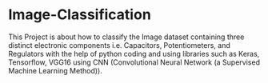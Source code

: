 # Image-Classification
This Project is about how to classify the Image dataset containing three distinct electronic components i.e. Capacitors, Potentiometers, and Regulators with the help of python coding and using libraries such as Keras, Tensorflow, VGG16 using CNN (Convolutional Neural Network (a Supervised Machine Learning Method)).
